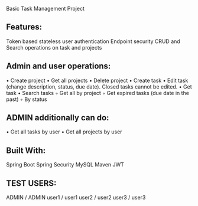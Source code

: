 Basic Task Management Project

Features:
---------
Token based stateless user authentication
Endpoint security
CRUD and Search operations on task and projects

Admin and user operations:
--------------------------
• Create project
• Get all projects
• Delete project
• Create task
• Edit task (change description, status, due date). Closed tasks cannot be edited.
• Get task
• Search tasks
◦ Get all by project
◦ Get expired tasks (due date in the past)
◦ By status

ADMIN additionally can do:
-------------------------
• Get all tasks by user
• Get all projects by user

Built With:
-----------
Spring Boot
Spring Security
MySQL
Maven
JWT

TEST USERS:
-----------
ADMIN / ADMIN
user1 / user1
user2 / user2
user3 / user3
